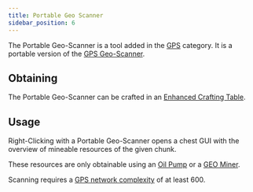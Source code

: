 ```yaml
---
title: Portable Geo Scanner
sidebar_position: 6
---
```


The Portable Geo-Scanner is a tool added in the [GPS](GPS) category. It is a portable version of the [GPS Geo-Scanner](GPS-Geo-Scanner).

## Obtaining

The Portable Geo-Scanner can be crafted in an [Enhanced Crafting Table](Enhanced-Crafting-Table).

## Usage

Right-Clicking with a Portable Geo-Scanner opens a chest GUI with the overview of mineable resources of the given chunk.

These resources are only obtainable using an [Oil Pump](Oil-Pump) or a [GEO Miner](GEO-Miner).

Scanning requires a [GPS network complexity](GPS-Transmitter) of at least 600.
